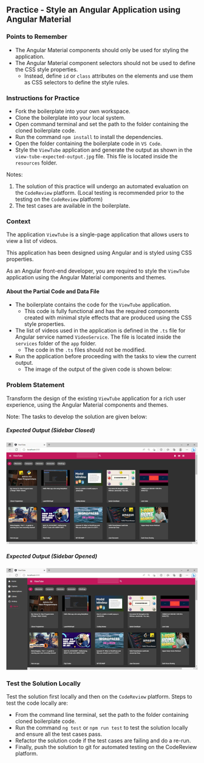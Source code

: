 ## Practice - Style an Angular Application using Angular Material

### Points to Remember

- The Angular Material components should only be used for styling the application.
- The Angular Material component selectors should not be used to define the CSS style properties. 
    - Instead, define `id` or `class` attributes on the elements and use them as CSS selectors to define the style rules.

### Instructions for Practice

- Fork the boilerplate into your own workspace. ​​​
- Clone the boilerplate into your local system. ​​​
- Open command terminal and set the path to the folder containing the cloned boilerplate code.​​​
- Run the command `npm install` to install the dependencies.​
- Open the folder containing the boilerplate code in `VS Code`.​​
- Style the `ViewTube` application and generate the output as shown in the `view-tube-expected-output.jpg` file. This file is located inside the `resources` folder.

Notes:​
1. The solution of this practice will undergo an automated evaluation on the `CodeReview` platform. (Local testing is recommended prior to the testing on the `CodeReview` platform)​
2. The test cases are available in the boilerplate.​

### Context

The application `ViewTube` is a single-page application that allows users to view a list of videos.

This application has been designed using Angular and is styled using CSS properties.

As an Angular front-end developer, you are required to style the `ViewTube` application using the Angular Material components and themes.

#### About the Partial Code and Data File
- The boilerplate contains the code for the `ViewTube` application.
    - This code is fully functional and has the required components created with minimal style effects that are produced using the CSS style properties.
- The list of videos used in the application is defined in the `.ts` file for Angular service named `VideoService`. The file is located inside the `services` folder of the `app` folder.
    - The code in the `.ts` files should not be modified.
- Run the application before proceeding with the tasks to view the current output.
    - The image of the output of the given code is shown below:

### Problem Statement

Transform the design of the existing `ViewTube` application for a rich user experience, using the Angular Material components and themes.

​Note: The tasks to develop the solution are given below:

##### Expected Output (Sidebar Closed)
![](./resources/view-tube-expected-output.jpg)

##### Expected Output (Sidebar Opened)
![](./resources/view-tube-sidebar-opened.jpg)


### Test the Solution Locally​
Test the solution first locally and then on the `CodeReview` platform. Steps to test the code locally are:
- From the command line terminal, set the path to the folder containing cloned boilerplate code.
- Run the command `ng test` or `npm run test` to test the solution locally and ensure all the test cases pass.
- Refactor the solution code if the test cases are failing and do a re-run.​
- Finally, push the solution to git for automated testing on the CodeReview platform.
